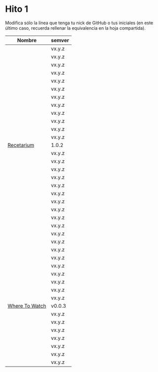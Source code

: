 # Hito 1

Modifica sólo la línea que tenga tu nick de GitHub o tus iniciales (en este
último caso, recuerda rellenar la equivalencia en la hoja compartida).

|                                                       Nombre | semver |
|--------------------------------------------------------------|--------|
|                                   <!-- Enlace de A M A M --> | vx.y.z |
|                                <!-- Enlace de @wndypaola --> | vx.y.z |
|                        <!-- Enlace de @khawla-k-banydomi --> | vx.y.z |
|                                    <!-- Enlace de alejbm --> | vx.y.z |
|                                   <!-- Enlace de B A F H --> | vx.y.z |
|                                 <!-- Enlace de kevincamp --> | vx.y.z |
|                                <!-- Enlace de mcarmona99 --> | vx.y.z |
|                                 <!-- Enlace de jumacasni --> | vx.y.z |
|                                <!-- Enlace de guillecchm --> | vx.y.z |
|                               <!-- Enlace de D L V H J L --> | vx.y.z |
|                               <!-- Enlace de jlgallego99 --> | vx.y.z |
|                                    <!-- Enlace de migueg --> | vx.y.z |
|                              [Recetarium](https://github.com/jcgq/MII_CC_UGR)| 1.0.2 |
|                                   <!-- Enlace de LCinder --> | vx.y.z |
|                                       <!-- Enlace de J M --> | vx.y.z |
|                                       <!-- Enlace de K Z --> | vx.y.z |
|                                 <!-- Enlace de AxelLanda --> | vx.y.z |
|                              <!-- Enlace de DomingoLopez --> | vx.y.z |
|                               <!-- Enlace de MenaBarrera --> | vx.y.z |
|                                   <!-- Enlace de Mil4n0r --> | vx.y.z |
|                                     <!-- Enlace de N M D --> | vx.y.z |
|                                       <!-- Enlace de N N --> | vx.y.z |
|                                     <!-- Enlace de O T M --> | vx.y.z |
|                                   <!-- Enlace de P S S L --> | vx.y.z |
|                                   <!-- Enlace de Samius1 --> | vx.y.z |
|                                   <!-- Enlace de Anglepi --> | vx.y.z |
|                                <!-- Enlace de opolovynka --> | vx.y.z |
|                               <!-- Enlace de soyjorgeprg --> | vx.y.z |
|                                 <!-- Enlace de Palinkara --> | vx.y.z |
|                          <!-- Enlace de FernandoRoldan93 --> | vx.y.z |
|                                  <!-- Enlace de JruizD16 --> | vx.y.z |
|                                    <!-- Enlace de jscoba --> | vx.y.z |
| [Where To Watch](https://github.com/Josalmer/where-to-watch) | v0.0.3 |
|                                    <!-- Enlace de ajalba --> | vx.y.z |
|                                     <!-- Enlace de S M C --> | vx.y.z |
|                                   <!-- Enlace de S V L E --> | vx.y.z |
|                                   <!-- Enlace de Nastard --> | vx.y.z |
|                            <!-- Enlace de carlostorralba --> | vx.y.z |
|                                   <!-- Enlace de vtt0001 --> | vx.y.z |
|                            <!-- Enlace de ccvaillant1992 --> | vx.y.z |
